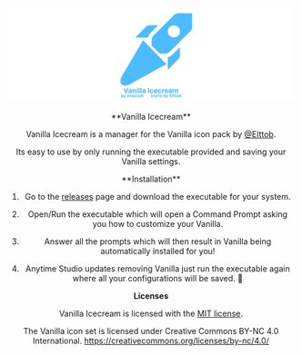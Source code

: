 [![Frame 594|690x215](./assets/banner.png)](https://github.com/imacodr/vanilla_icecream/releases)

<div align="center">
**Vanilla Icecream**

Vanilla Icecream is a manager for the Vanilla icon pack by [@Elttob](https://github.com/Elttob).

Its easy to use by only running the executable provided and saving your Vanilla settings.

</hr>
**Installation**

1. Go to the [releases](https://github.com/imacodr/vanilla_icecream/releases) page and download the executable for your system.

2. Open/Run the executable which will open a Command Prompt asking you how to customize your Vanilla.

3. Answer all the prompts which will then result in Vanilla being automatically installed for you!

4. Anytime Studio updates removing Vanilla just run the executable again where all your configurations will be saved. 🥳

</hr>

**Licenses**

Vanilla Icecream is licensed with the [MIT license](./LICENSE.md).

The Vanilla icon set is licensed under Creative Commons BY-NC 4.0 International.
https://creativecommons.org/licenses/by-nc/4.0/

</div>
